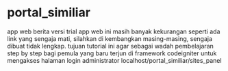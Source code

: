 # portal_similiar
app web berita versi trial
app web ini masih banyak kekurangan seperti ada link yang sengaja mati,
silahkan di kembangkan masing-masing, sengaja dibuat tidak lengkap.
tujuan tutorial ini agar sebagai wadah pembelajaran step by step bagi pemula yang baru terjun di framework codeigniter
untuk mengakses halaman login administrator
localhost/portal_similiar/sites_panel
